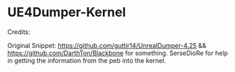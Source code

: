 # UE4Dumper-Kernel

Credits:

Original Snippet: https://github.com/guttir14/UnrealDumper-4.25 && https://github.com/DarthTon/Blackbone for something.
SerseDioRe for help in getting the information from the peb into the kernel.
